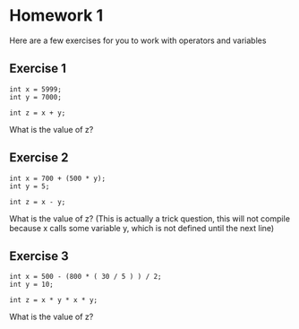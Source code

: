 # Homework 1

Here are a few exercises for you to work with operators and variables

## Exercise 1
```
int x = 5999;
int y = 7000;

int z = x + y;
```
What is the value of z?

## Exercise 2
```
int x = 700 + (500 * y);
int y = 5;

int z = x - y;
```
What is the value of z?
(This is actually a trick question, this will not compile because x calls some
 variable y, which is not defined until the next line)

## Exercise 3
```
int x = 500 - (800 * ( 30 / 5 ) ) / 2;
int y = 10;

int z = x * y * x * y;
```
What is the value of z?
